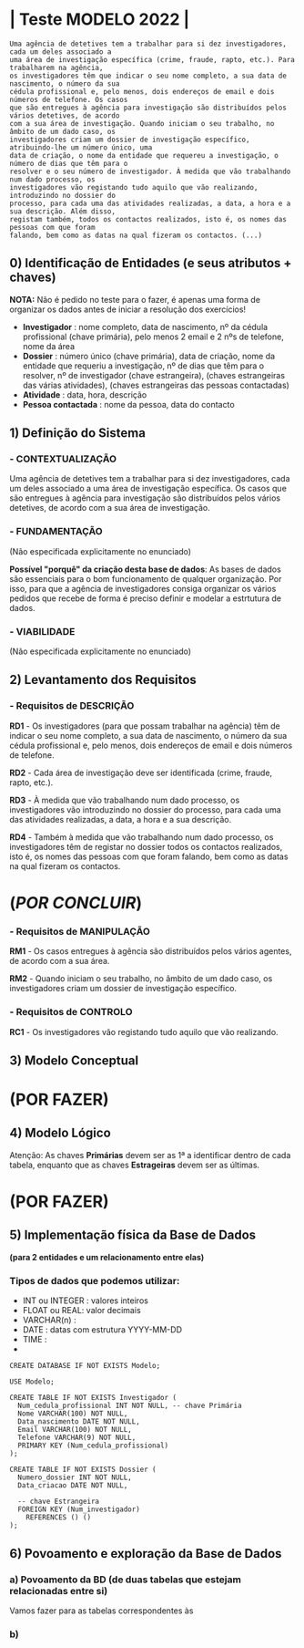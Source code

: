 # | Teste MODELO 2022 |

```
Uma agência de detetives tem a trabalhar para si dez investigadores, cada um deles associado a
uma área de investigação específica (crime, fraude, rapto, etc.). Para trabalharem na agência,
os investigadores têm que indicar o seu nome completo, a sua data de nascimento, o número da sua
cédula profissional e, pelo menos, dois endereços de email e dois números de telefone. Os casos
que são entregues à agência para investigação são distribuídos pelos vários detetives, de acordo
com a sua área de investigação. Quando iniciam o seu trabalho, no âmbito de um dado caso, os
investigadores criam um dossier de investigação específico, atribuindo-lhe um número único, uma
data de criação, o nome da entidade que requereu a investigação, o número de dias que têm para o
resolver e o seu número de investigador. À medida que vão trabalhando num dado processo, os
investigadores vão registando tudo aquilo que vão realizando, introduzindo no dossier do
processo, para cada uma das atividades realizadas, a data, a hora e a sua descrição. Além disso,
registam também, todos os contactos realizados, isto é, os nomes das pessoas com que foram
falando, bem como as datas na qual fizeram os contactos. (...)
```

## 0) Identificação de Entidades (e seus atributos + chaves)

__NOTA:__ Não é pedido no teste para o fazer, é apenas uma forma de organizar os dados antes de iniciar a resolução dos exercícios!

- __Investigador__ : nome completo, data de nascimento, nº da cédula profissional (chave primária), pelo menos 2 email e 2 nºs de telefone, nome da área
- __Dossier__ : número único (chave primária), data de criação, nome da entidade que requeriu a investigação, nº de dias que têm para o resolver, nº de investigador (chave estrangeira), (chaves estrangeiras das várias atividades), (chaves estrangeiras das pessoas contactadas)
- __Atividade__ : data, hora, descrição
- __Pessoa contactada__ : nome da pessoa, data do contacto

## 1) Definição do Sistema

### - CONTEXTUALIZAÇÃO

Uma agência de detetives tem a trabalhar para si dez investigadores, cada um deles associado a uma área de investigação específica. Os casos que são entregues à agência para investigação são distribuídos pelos vários detetives, de acordo com a sua área de investigação.

### - FUNDAMENTAÇÃO
(Não especificada explicitamente no enunciado) 

__Possível "porquê" da criação desta base de dados__: As bases de dados são essenciais para o bom funcionamento de qualquer organização. Por isso, para que a agência de investigadores consiga organizar os vários pedidos que recebe de forma é preciso definir e modelar a estrtutura de dados. 

### - VIABILIDADE
(Não especificada explicitamente no enunciado)

## 2) Levantamento dos Requisitos

### - Requisitos de DESCRIÇÃO

__RD1__ - Os investigadores (para que possam trabalhar na agência) têm de indicar o seu nome completo, a sua data de nascimento, o número da sua cédula profissional e, pelo menos, dois endereços de email e dois números de telefone.

__RD2__ - Cada área de investigação deve ser identificada (crime, fraude, rapto, etc.).

__RD3__ - À medida que vão trabalhando num dado processo, os investigadores vão introduzindo no dossier do processo, para cada uma das atividades realizadas, a data, a hora e a sua descrição.

__RD4__ - Também à medida que vão trabalhando num dado processo, os investigadores têm de registar no dossier todos os contactos realizados, isto é, os nomes das pessoas com que foram falando, bem como as datas na qual fizeram os contactos.

# (_POR CONCLUIR_)

### - Requisitos de MANIPULAÇÃO

__RM1__ - Os casos entregues à agência são distribuídos pelos vários agentes, de acordo com a sua área.

__RM2__ - Quando iniciam o seu trabalho, no âmbito de um dado caso, os investigadores criam um dossier de investigação específico.

### - Requisitos de CONTROLO

__RC1__ - Os investigadores vão registando tudo aquilo que vão realizando.

## 3) Modelo Conceptual

# (POR FAZER)

## 4) Modelo Lógico

Atenção: As chaves __Primárias__ devem ser as 1ª a identificar dentro de cada tabela, enquanto que
         as chaves __Estrageiras__ devem ser as últimas.
         
# (POR FAZER)

## 5) Implementação física da Base de Dados
__(para 2 entidades e um relacionamento entre elas)__

### Tipos de dados que podemos utilizar:
- INT ou INTEGER : valores inteiros
- FLOAT ou REAL: valor decimais
- VARCHAR(n) : 
- DATE : datas com estrutura YYYY-MM-DD
- TIME :
- 

```mysql
CREATE DATABASE IF NOT EXISTS Modelo;

USE Modelo;

CREATE TABLE IF NOT EXISTS Investigador (
  Num_cedula_profissional INT NOT NULL, -- chave Primária
  Nome VARCHAR(100) NOT NULL,
  Data_nascimento DATE NOT NULL,
  Email VARCHAR(100) NOT NULL,
  Telefone VARCHAR(9) NOT NULL,
  PRIMARY KEY (Num_cedula_profissional)
);

CREATE TABLE IF NOT EXISTS Dossier (
  Numero_dossier INT NOT NULL,
  Data_criacao DATE NOT NULL,
  
  -- chave Estrangeira
  FOREIGN KEY (Num_investigador)
    REFERENCES () ()
);
``` 

## 6) Povoamento e exploração da Base de Dados

### a) Povoamento da BD (de duas tabelas que estejam relacionadas entre si)

Vamos fazer para as tabelas correspondentes às 

### b) 
